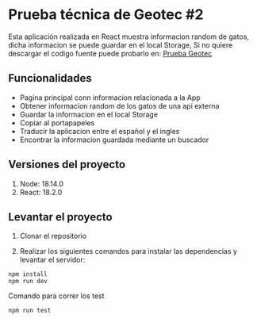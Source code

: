 # Prueba técnica de Geotec #2

Esta aplicación realizada en React muestra informacion random de gatos, dicha informacion se puede guardar en el local Storage, Si no quiere descargar el codigo fuente puede probarlo en:
<a href="https://pruebatecnicageotec.web.app/#/" target="_blank"> Prueba Geotec </a>

## Funcionalidades

<ul>
   <li>Pagina principal conn informacion relacionada a la App</li>
   <li>Obtener informacion random de los gatos de una api externa</li>
   <li>Guardar la informacion en el local Storage</li>
   <li>Copiar al portapapeles</li>
   <li>Traducir la aplicacion entre el español y el ingles</li>
   <li>Encontrar la informacion guardada mediante un buscador</li>
</ul>

## Versiones del proyecto
1. Node: 18.14.0
2. React: 18.2.0

## Levantar el proyecto

1. Clonar el repositorio

2. Realizar los siguientes comandos para instalar las dependencias y levantar el servidor:

```console
npm install
npm run dev
```

Comando para correr los test

```console
npm run test
```
